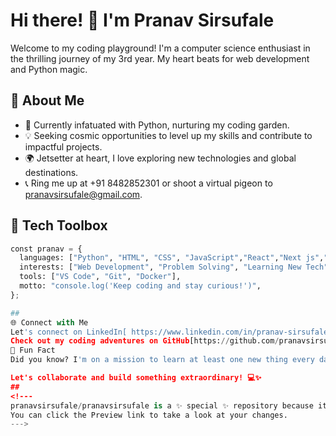 # Hi there! 👋 I'm Pranav Sirsufale

Welcome to my coding playground! I'm a computer science enthusiast in the thrilling journey of my 3rd year. My heart beats for web development and Python magic.

## 🚀 About Me

- 🌱 Currently infatuated with Python, nurturing my coding garden.
- 💡 Seeking cosmic opportunities to level up my skills and contribute to impactful projects.
- 🌍 Jetsetter at heart, I love exploring new technologies and global destinations.
- 📞 Ring me up at +91 8482852301 or shoot a virtual pigeon to pranavsirsufale@gmail.com.

## 🔧 Tech Toolbox

```python
const pranav = {
  languages: ["Python", "HTML", "CSS", "JavaScript","React","Next js","Tailwind Css","MySQL", "Mongo",{}],
  interests: ["Web Development", "Problem Solving", "Learning New Tech"],
  tools: ["VS Code", "Git", "Docker"],
  motto: "console.log('Keep coding and stay curious!')",
};

##
🌐 Connect with Me
Let's connect on LinkedIn[ https://www.linkedin.com/in/pranav-sirsufale-488ba4269/]!
Check out my coding adventures on GitHub[https://github.com/pranavsirsufale]!
🌟 Fun Fact
Did you know? I'm on a mission to learn at least one new thing every day. Join me in this exciting quest for knowledge!

Let's collaborate and build something extraordinary! 💻✨
##
<!---
pranavsirsufale/pranavsirsufale is a ✨ special ✨ repository because its `README.md` (this file) appears on your GitHub profile.
You can click the Preview link to take a look at your changes.
--->

